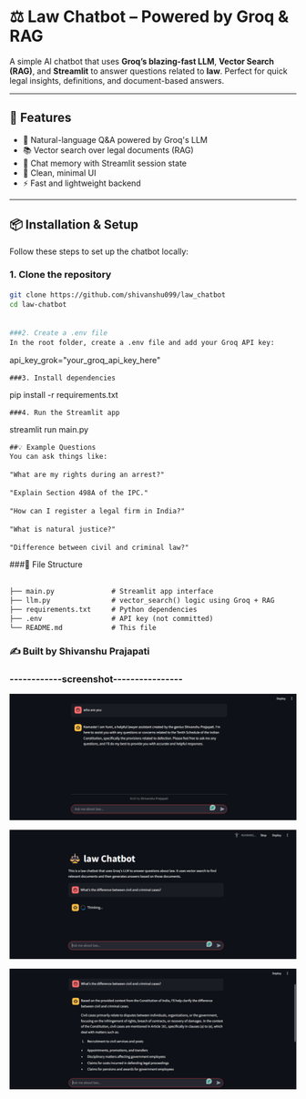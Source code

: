 
# ⚖️ Law Chatbot – Powered by Groq & RAG

A simple AI chatbot that uses **Groq’s blazing-fast LLM**, **Vector Search (RAG)**, and **Streamlit** to answer questions related to **law**. Perfect for quick legal insights, definitions, and document-based answers.

---

## 🚀 Features

- 💬 Natural-language Q&A powered by Groq's LLM  
- 📚 Vector search over legal documents (RAG)  
- 🧠 Chat memory with Streamlit session state  
- 🎨 Clean, minimal UI  
- ⚡ Fast and lightweight backend  

---

## 📦 Installation & Setup

Follow these steps to set up the chatbot locally:

### 1. Clone the repository

```bash
git clone https://github.com/shivanshu099/law_chatbot
cd law-chatbot


###2. Create a .env file
In the root folder, create a .env file and add your Groq API key:

```
api_key_grok="your_groq_api_key_here"

```
###3. Install dependencies

```
pip install -r requirements.txt

```
###4. Run the Streamlit app

```
streamlit run main.py

```
##💡 Example Questions
You can ask things like:

"What are my rights during an arrest?"

"Explain Section 498A of the IPC."

"How can I register a legal firm in India?"

"What is natural justice?"

"Difference between civil and criminal law?"

```

###🧠 File Structure

```

├── main.py              # Streamlit app interface
├── llm.py               # vector_search() logic using Groq + RAG
├── requirements.txt     # Python dependencies
├── .env                 # API key (not committed)
└── README.md            # This file

```

###  ✍️ Built by Shivanshu Prajapati

###  ------------screenshot----------------

![App Screenshot](https://github.com/shivanshu099/law_chatbot/blob/main/sc_1.png)

![App Screenshot](https://github.com/shivanshu099/law_chatbot/blob/main/sc_2.png)

![App Screenshot](https://github.com/shivanshu099/law_chatbot/blob/main/sc_3.png)















